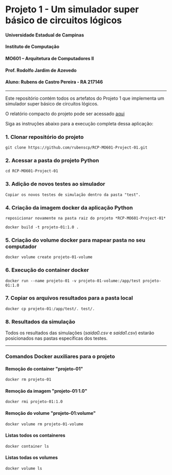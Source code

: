 # Projeto 1 - Um simulador super básico de circuitos lógicos

#### Universidade Estadual de Campinas

#### Instituto de Computação

#### MO601 – Arquitetura de Computadores II

#### Prof. Rodolfo Jardim de Azevedo

#### Aluno: Rubens de Castro Pereira - RA 217146

___

Este repositório contém todos os artefatos do Projeto 1 que implementa um simulador super básico de circuitos lógicos.

O relatório compacto do projeto pode ser acessado [aqui](https://github.com/rubenscp/RCP-MO601-Project-01/blob/main/relatorio.pdf)

Siga as instruções abaixo para a execução completa dessa aplicação:

### 1. Clonar repositório do projeto

```
git clone https://github.com/rubenscp/RCP-MO601-Project-01.git
```
	
### 2. Acessar a pasta do projeto Python
	
```
cd RCP-MO601-Project-01
```
	
### 3. Adição de novos testes ao simulador

```
Copiar os novos testes de simulação dentro da pasta "test".
```

### 4. Criação da imagem docker da aplicação Python
	
```
reposicionar novamente na pasta raiz do projeto *RCP-MO601-Project-01*
```
```
docker build -t projeto-01:1.0 .
```

### 5. Criação do volume docker para mapear pasta no seu computador

```
docker volume create projeto-01-volume
```

### 6. Execução do container docker

```
docker run --name projeto-01 -v projeto-01-volume:/app/test projeto-01:1.0
```
	
### 7. Copiar os arquivos resultados para a pasta local

```
docker cp projeto-01:/app/test/. test/.
```
    
### 8. Resultados da simulação


Todos os resultados das simulações (*saida0.csv* e *saida1.csv*) estarão posicionados nas pastas específicas dos testes.

___

### Comandos Docker auxiliares para o projeto

#### Remoção do container "projeto-01"

```
docker rm projeto-01
```

#### Remoção da imagem "projeto-01:1.0"

```
docker rmi projeto-01:1.0
```

#### Remoção do volume "projeto-01:volume"

```
docker volume rm projeto-01-volume
```


#### Listas todos os containeres

```
docker container ls 
```

#### Listas todas os volumes 

```
docker volume ls
```
